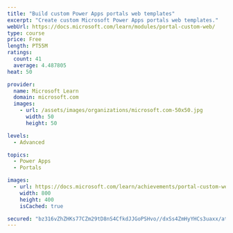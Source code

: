 ```yaml
---
title: "Build custom Power Apps portals web templates"
excerpt: "Create custom Microsoft Power Apps portals web templates."
webUrl: https://docs.microsoft.com/learn/modules/portal-custom-web/
type: course
price: Free
length: PT55M
ratings:
  count: 41
  average: 4.487805
heat: 50

provider:
  name: Microsoft Learn
  domain: microsoft.com
  images:
    - url: /assets/images/organizations/microsoft.com-50x50.jpg
      width: 50
      height: 50

levels:
  - Advanced

topics:
  - Power Apps
  - Portals

images:
  - url: https://docs.microsoft.com/learn/achievements/portal-custom-web-social.png
    width: 800
    height: 400
    isCached: true

secured: "bz316vZhZHKs77CZm29tD8nS4CfkdJJGoPSHvo//dxSs4ZmHyYHCs3uaxx/atiwYHTIORwUBBTQPRSn4/GZNnGwWmwIbD1aOXLwy8+7MchKu2KaQs+gwVYgPRrICI66xDqvUmFSgpOkZhLeZgK/hZK9u/jPUte0BN8GBy9ycuOKuSB7b1TdsYFjbHY09J44HoM3WXVIUPt3iq6qOXmHAfIErbQ2foFnRmuUyjU3dv0L5ykxcLYQehyusdKFF6ZdCUBmdGMLn5KCqFnS1z4jMG7ERwhVvkZBVH4pawzRCOZcXgeuuidAJOyTWYJQZTIMDOKwlAOGO17jAgClFbZn2/DYi7ieEMOd3iGQ4/VashenmP+Box5YK50pm6ouVbF0dQ9SGE7ZpzmgkPuzzPO1C0fOZQa+FGJNqaYHlP8UxM6Y=;r+B4ZkGiXtthe0JmoOUSvw=="
---
```


